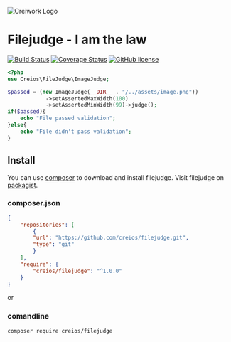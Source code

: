 ![Creiwork Logo](image/creiwork.png?raw=true)

# Filejudge - I am the law

[![Build Status](https://travis-ci.org/creios/filejudge.svg?branch=master)](https://travis-ci.org/creios/filejudge)
[![Coverage Status](https://coveralls.io/repos/creios/filejudge/badge.svg?branch=master&service=github)](https://coveralls.io/github/creios/filejudge?branch=master)
[![GitHub license](https://img.shields.io/github/license/creios/filejudge.svg)]()

```php
<?php
use Creios\FileJudge\ImageJudge;

$passed = (new ImageJudge(__DIR__ . "/../assets/image.png"))
            ->setAssertedMaxWidth(100)
            ->setAssertedMinWidth(99)->judge();
if($passed){
    echo "File passed validation";
}else{
    echo "File didn't pass validation";
}
```

## Install

You can use [composer](https://getcomposer.org/) to download and install filejudge. Visit filejudge on [packagist](https://packagist.org/packages/creios/filejudge).

### composer.json
```json
{
    "repositories": [
        {
        "url": "https://github.com/creios/filejudge.git",
        "type": "git"
        }
    ],
    "require": {
        "creios/filejudge": "^1.0.0"
    }
}
```

or

### comandline

```sh
composer require creios/filejudge
```

